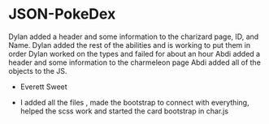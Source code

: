 # JSON-PokeDex
Dylan added a header and some information to the charizard page, ID, and Name.
Dylan added the rest of the abilities and is working to put them in order
Dylan worked on the types and failed for about an hour
Abdi added a header and some information to the charmeleon page
Abdi added all of the objects to the JS. 

- Everett Sweet
* I added all the files , made the bootstrap to connect with everything, helped the scss work and started the card bootstrap in char.js

